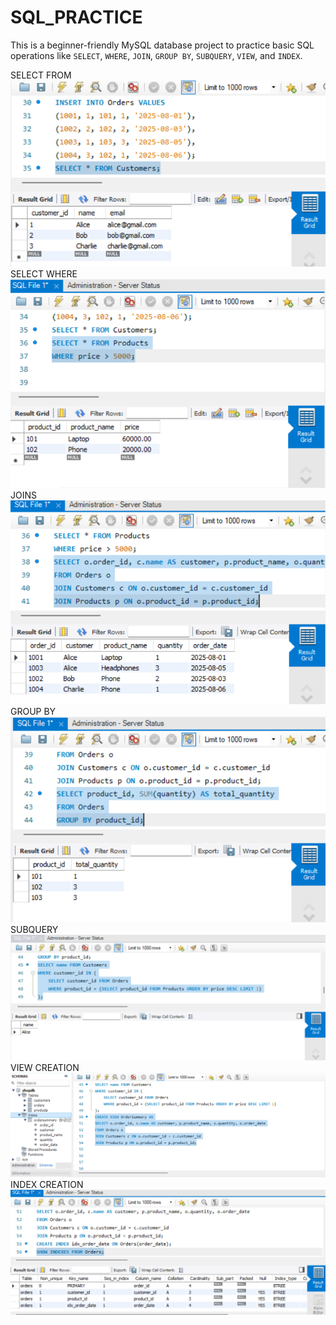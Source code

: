 # SQL_PRACTICE
This is a beginner-friendly MySQL database project to practice basic SQL operations like `SELECT`, `WHERE`, `JOIN`, `GROUP BY`, `SUBQUERY`, `VIEW`, and `INDEX`.

SELECT FROM
![image alt](https://github.com/Shohom-13/SQL_PRACTICE/blob/23595c48f512f73d19403beeb44b28a63e6a3673/Screenshot%202025-08-08%20111415.png)
SELECT WHERE
![image alt](https://github.com/Shohom-13/SQL_PRACTICE/blob/2d353ecec282c7ab5f294566ce152726163a4aaf/Screenshot%202025-08-08%20111600.png)
JOINS
![image alt](https://github.com/Shohom-13/SQL_PRACTICE/blob/569d5e3f919f3e616844ae90eeb2611aec45c16c/Screenshot%202025-08-08%20111747.png)
GROUP BY
![image alt](https://github.com/Shohom-13/SQL_PRACTICE/blob/0b1209b652a22e78c31a99826631e5746e7a9f8b/Screenshot%202025-08-08%20111855.png)
SUBQUERY
![image alt](https://github.com/Shohom-13/SQL_PRACTICE/blob/89cd0c5f44be6711791bef2a49e58fe9af7fad03/Screenshot%202025-08-08%20112114.png)
VIEW CREATION
![image alt](https://github.com/Shohom-13/SQL_PRACTICE/blob/49f7b357ef7e51ebb7a4a456f02dd588fd678e91/Screenshot%202025-08-08%20112427.png)
INDEX CREATION
![image alt](https://github.com/Shohom-13/SQL_PRACTICE/blob/571494d815a377f6a3c35ddfdd96cfbe6c23c9f2/Screenshot%202025-08-08%20112803.png)
